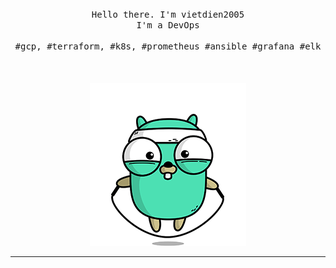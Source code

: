 <p align="center">
    <br>
    <br>
    <br>
    <samp>Hello there. I'm vietdien2005</a><br> I'm a DevOps<br><br>#gcp, #terraform, #k8s, #prometheus #ansible #grafana #elk</samp>
    <br>
    <br>
    <br>
    <br>
    <img src="https://github.com/vietdien2005/vietdien2005/blob/master/golang.gif" />
</p>

---
